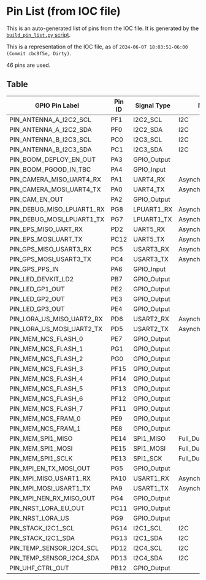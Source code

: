 # Pin List (from IOC file)

This is an auto-generated list of pins from the IOC file. It is generated by the
[`build_pin_list.py` script](generation/build_pin_list.py).

This is a representation of the IOC file, as of `2024-06-07 18:03:51-06:00 (Commit cbc9f5e, Dirty)`.

46 pins are used.

## Table

| GPIO Pin Label            | Pin ID | Signal Type | Mode               | Locked |
|---------------------------|--------|-------------|--------------------|--------|
| PIN_ANTENNA_A_I2C2_SCL    | PF1    | I2C2_SCL    | I2C                | true   |
| PIN_ANTENNA_A_I2C2_SDA    | PF0    | I2C2_SDA    | I2C                | true   |
| PIN_ANTENNA_B_I2C3_SCL    | PC0    | I2C3_SCL    | I2C                |        |
| PIN_ANTENNA_B_I2C3_SDA    | PC1    | I2C3_SDA    | I2C                |        |
| PIN_BOOM_DEPLOY_EN_OUT    | PA3    | GPIO_Output |                    | true   |
| PIN_BOOM_PGOOD_IN_TBC     | PA4    | GPIO_Input  |                    | true   |
| PIN_CAMERA_MISO_UART4_RX  | PA1    | UART4_RX    | Asynchronous       | true   |
| PIN_CAMERA_MOSI_UART4_TX  | PA0    | UART4_TX    | Asynchronous       | true   |
| PIN_CAM_EN_OUT            | PA2    | GPIO_Output |                    | true   |
| PIN_DEBUG_MISO_LPUART1_RX | PG8    | LPUART1_RX  | Asynchronous       | true   |
| PIN_DEBUG_MOSI_LPUART1_TX | PG7    | LPUART1_TX  | Asynchronous       | true   |
| PIN_EPS_MISO_UART_RX      | PD2    | UART5_RX    | Asynchronous       | true   |
| PIN_EPS_MOSI_UART_TX      | PC12   | UART5_TX    | Asynchronous       | true   |
| PIN_GPS_MISO_USART3_RX    | PC5    | USART3_RX   | Asynchronous       | true   |
| PIN_GPS_MOSI_USART3_TX    | PC4    | USART3_TX   | Asynchronous       | true   |
| PIN_GPS_PPS_IN            | PA6    | GPIO_Input  |                    | true   |
| PIN_LED_DEVKIT_LD2        | PB7    | GPIO_Output |                    | true   |
| PIN_LED_GP1_OUT           | PE2    | GPIO_Output |                    | true   |
| PIN_LED_GP2_OUT           | PE3    | GPIO_Output |                    | true   |
| PIN_LED_GP3_OUT           | PE4    | GPIO_Output |                    | true   |
| PIN_LORA_US_MISO_UART2_RX | PD6    | USART2_RX   | Asynchronous       | true   |
| PIN_LORA_US_MOSI_UART2_TX | PD5    | USART2_TX   | Asynchronous       | true   |
| PIN_MEM_NCS_FLASH_0       | PE7    | GPIO_Output |                    | true   |
| PIN_MEM_NCS_FLASH_1       | PG1    | GPIO_Output |                    | true   |
| PIN_MEM_NCS_FLASH_2       | PG0    | GPIO_Output |                    | true   |
| PIN_MEM_NCS_FLASH_3       | PF15   | GPIO_Output |                    | true   |
| PIN_MEM_NCS_FLASH_4       | PF14   | GPIO_Output |                    | true   |
| PIN_MEM_NCS_FLASH_5       | PF13   | GPIO_Output |                    | true   |
| PIN_MEM_NCS_FLASH_6       | PF12   | GPIO_Output |                    | true   |
| PIN_MEM_NCS_FLASH_7       | PF11   | GPIO_Output |                    | true   |
| PIN_MEM_NCS_FRAM_0        | PE9    | GPIO_Output |                    | true   |
| PIN_MEM_NCS_FRAM_1        | PE8    | GPIO_Output |                    | true   |
| PIN_MEM_SPI1_MISO         | PE14   | SPI1_MISO   | Full_Duplex_Master | true   |
| PIN_MEM_SPI1_MOSI         | PE15   | SPI1_MOSI   | Full_Duplex_Master |        |
| PIN_MEM_SPI1_SCLK         | PE13   | SPI1_SCK    | Full_Duplex_Master | true   |
| PIN_MPI_EN_TX_MOSI_OUT    | PG5    | GPIO_Output |                    | true   |
| PIN_MPI_MISO_USART1_RX    | PA10   | USART1_RX   | Asynchronous       | true   |
| PIN_MPI_MOSI_USART1_TX    | PA9    | USART1_TX   | Asynchronous       | true   |
| PIN_MPI_NEN_RX_MISO_OUT   | PG4    | GPIO_Output |                    | true   |
| PIN_NRST_LORA_EU_OUT      | PC11   | GPIO_Output |                    | true   |
| PIN_NRST_LORA_US          | PG9    | GPIO_Output |                    | true   |
| PIN_STACK_I2C1_SCL        | PG14   | I2C1_SCL    | I2C                | true   |
| PIN_STACK_I2C1_SDA        | PG13   | I2C1_SDA    | I2C                | true   |
| PIN_TEMP_SENSOR_I2C4_SCL  | PD12   | I2C4_SCL    | I2C                | true   |
| PIN_TEMP_SENSOR_I2C4_SDA  | PD13   | I2C4_SDA    | I2C                |        |
| PIN_UHF_CTRL_OUT          | PB12   | GPIO_Output |                    | true   |
